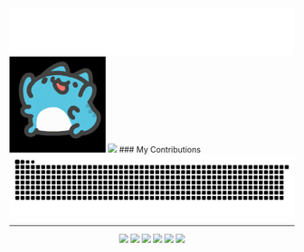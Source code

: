 <img src = "https://raw.githubusercontent.com/Zhengfu200/Zhengfu200/refs/heads/main/typing.svg">    
<img src = "https://github.com/Zhengfu200/Zhengfu200/blob/main/capo%20-original-original.gif" width="170">
<img src="https://github-readme-stats.vercel.app/api?username=Zhengfu200&show_icons=true&icon_color=00BCD4&text_color=90CAF9&bg_color=1565C0&hide_title=true" width="400"/>  
### My Contributions  
<img src = "https://raw.githubusercontent.com/Zhengfu200/Zhengfu200/refs/heads/main/github-user-contribution.svg">

---  
<p align="center">
<img src="https://img.shields.io/badge/-JavaScript-black?style=flat-square&logo=javascript"/>
<img src="https://img.shields.io/badge/-Java-black?style=flat-square&logo=java"/>
<img src="https://img.shields.io/badge/-C-black?style=flat-square&logo=C"/>
<img src="https://img.shields.io/badge/-Vue-black?style=flat-square&logo=vue.js"/>
<img src="https://img.shields.io/badge/-Git-black?style=flat-square&logo=git"/>
<img src="https://img.shields.io/badge/-GitHub-black?style=flat-square&logo=github"/>
</p>
